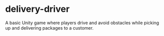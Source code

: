# delivery-driver
A basic Unity game where players drive and avoid obstacles while picking up and delivering packages to a customer.
